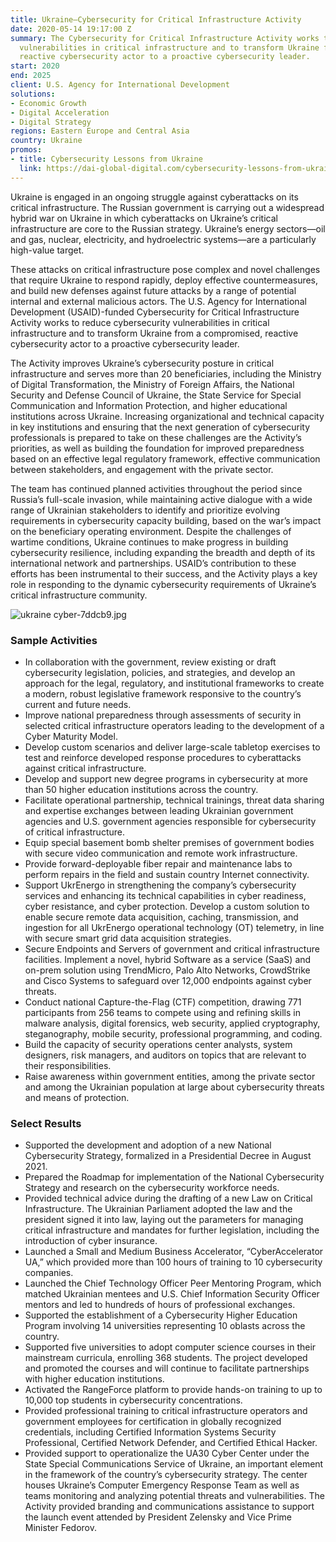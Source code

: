 ```yaml
---
title: Ukraine—Cybersecurity for Critical Infrastructure Activity
date: 2020-05-14 19:17:00 Z
summary: The Cybersecurity for Critical Infrastructure Activity works to reduce cybersecurity
  vulnerabilities in critical infrastructure and to transform Ukraine from a compromised,
  reactive cybersecurity actor to a proactive cybersecurity leader.
start: 2020
end: 2025
client: U.S. Agency for International Development
solutions:
- Economic Growth
- Digital Acceleration
- Digital Strategy
regions: Eastern Europe and Central Asia
country: Ukraine
promos:
- title: Cybersecurity Lessons from Ukraine
  link: https://dai-global-digital.com/cybersecurity-lessons-from-ukraine.html
---
```


Ukraine is engaged in an ongoing struggle against cyberattacks on its critical infrastructure. The Russian government is carrying out a widespread hybrid war on Ukraine in which cyberattacks on Ukraine’s critical infrastructure are core to the Russian strategy. Ukraine’s energy sectors—oil and gas, nuclear, electricity, and hydroelectric systems—are a particularly high-value target.

These attacks on critical infrastructure pose complex and novel challenges that require Ukraine to respond rapidly, deploy effective countermeasures, and build new defenses against future attacks by a range of potential internal and external malicious actors. The U.S. Agency for International Development (USAID)-funded Cybersecurity for Critical Infrastructure Activity works to reduce cybersecurity vulnerabilities in critical infrastructure and to transform Ukraine from a compromised, reactive cybersecurity actor to a proactive cybersecurity leader.

The Activity improves Ukraine’s cybersecurity posture in critical infrastructure and serves more than 20 beneficiaries, including the Ministry of Digital Transformation, the Ministry of Foreign Affairs, the National Security and Defense Council of Ukraine, the State Service for Special Communication and Information Protection, and higher educational institutions across Ukraine. Increasing organizational and technical capacity in key institutions and ensuring that the next generation of cybersecurity professionals is prepared to take on these challenges are the Activity’s priorities, as well as building the foundation for improved preparedness based on an effective legal regulatory framework, effective communication between stakeholders, and engagement with the private sector. 

The team has continued planned activities throughout the period since Russia’s full-scale invasion, while maintaining active dialogue with a wide range of Ukrainian stakeholders to identify and prioritize evolving requirements in cybersecurity capacity building, based on the war’s impact on the beneficiary operating environment. Despite the challenges of wartime conditions, Ukraine continues to make progress in building cybersecurity resilience, including expanding the breadth and depth of its international network and partnerships. USAID’s contribution to these efforts has been instrumental to their success, and the Activity plays a key role in responding to the dynamic cybersecurity requirements of Ukraine’s critical infrastructure community.

![ukraine cyber-7ddcb9.jpg](/uploads/ukraine%20cyber-7ddcb9.jpg)

### Sample Activities

* In collaboration with the government, review existing or draft cybersecurity legislation, policies, and strategies, and develop an approach for the legal, regulatory, and institutional frameworks to create a modern, robust legislative framework responsive to the country’s current and future needs.
* Improve national preparedness through assessments of security in selected critical infrastructure operators leading to the development of a Cyber Maturity Model.
* Develop custom scenarios and deliver large-scale tabletop exercises to test and reinforce developed response procedures to cyberattacks against critical infrastructure.
* Develop and support new degree programs in cybersecurity at more than 50 higher education institutions across the country.
* Facilitate operational partnership, technical trainings, threat data sharing and expertise exchanges between leading Ukrainian government agencies and U.S. government agencies responsible for cybersecurity of critical infrastructure.
* Equip special basement bomb shelter premises of government bodies with secure video communication and remote work infrastructure.
* Provide forward-deployable fiber repair and maintenance labs to perform repairs in the field and sustain country Internet connectivity.
* Support UkrEnergo in strengthening the company’s cybersecurity services and enhancing its technical capabilities in cyber readiness, cyber resistance, and cyber protection. Develop a custom solution to enable secure remote data acquisition, caching, transmission, and ingestion for all UkrEnergo operational technology (OT) telemetry, in line with secure smart grid data acquisition strategies.
* Secure Endpoints and Servers of government and critical infrastructure  facilities. Implement a novel, hybrid Software as a service (SaaS) and on-prem solution using TrendMicro, Palo Alto Networks, CrowdStrike and Cisco Systems to safeguard over 12,000 endpoints against cyber threats.
* Conduct national Capture-the-Flag (CTF) competition, drawing 771 participants from 256 teams to compete using and refining skills in malware analysis, digital forensics, web security, applied cryptography, steganography, mobile security, professional programming, and coding.
* Build the capacity of security operations center analysts, system designers, risk managers, and auditors on topics that are relevant to their responsibilities.
* Raise awareness within government entities, among the private sector and among the Ukrainian population at large about cybersecurity threats and means of protection.

### Select Results

* Supported the development and adoption of a new National Cybersecurity Strategy, formalized in a Presidential Decree in August 2021.
* Prepared the Roadmap for implementation of the National Cybersecurity Strategy and research on the cybersecurity workforce needs.  
* Provided technical advice during the drafting of a new Law on Critical Infrastructure. The Ukrainian Parliament adopted the law and the president signed it into law, laying out the parameters for managing critical infrastructure and mandates for further legislation, including the introduction of cyber insurance.
* Launched a Small and Medium Business Accelerator, “CyberAccelerator UA,” which provided more than 100 hours of training to 10 cybersecurity companies.
* Launched the Chief Technology Officer Peer Mentoring Program, which matched Ukrainian mentees and U.S. Chief Information Security Officer mentors and led to hundreds of hours of professional exchanges.
* Supported the establishment of a Cybersecurity Higher Education Program involving 14 universities representing 10 oblasts across the country. 
* Supported five universities to adopt computer science courses in their mainstream curricula, enrolling 368 students. The project developed and promoted the courses and will continue to facilitate partnerships with higher education institutions.
* Activated the RangeForce platform to provide hands-on training to up to 10,000 top students in cybersecurity concentrations. 
* Provided professional training to critical infrastructure operators and government employees for certification in globally recognized credentials, including Certified Information Systems Security Professional, Certified Network Defender, and Certified Ethical Hacker. 
* Provided support to operationalize the UA30 Cyber Center under the State Special Communications Service of Ukraine, an important element in the framework of the country’s cybersecurity strategy. The center houses Ukraine’s Computer Emergency Response Team as well as teams monitoring and analyzing potential threats and vulnerabilities. The Activity provided branding and communications assistance to support the launch event attended by President Zelensky and Vice Prime Minister Fedorov.